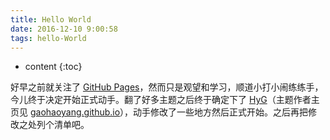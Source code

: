 ```yaml
---
title: Hello World
date: 2016-12-10 9:00:58
tags: hello-World
---
```


* content
{:toc}

好早之前就关注了 [GitHub Pages][1]，然而只是观望和学习，顺道小打小闹练练手，今儿终于决定开始正式动手。翻了好多主题之后终于确定下了 [HyG][2]（主题作者主页见 [gaohaoyang.github.io][3]），动手修改了一些地方然后正式开始。之后再把修改之处列个清单吧。

[1]: https://pages.github.com/
[2]: https://github.com/Gaohaoyan
[3]: https://gaohaoyang.github.io/